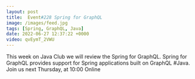 ```yaml
---
layout: post
title:  Event#228 Spring for GraphQL
image: /images/feed.jpg
tags: [Spring, GraphQL, Java]
date: 2022-06-27 12:37:22 +0000
video: qvEymT_2VWU
---
```


This week on Java Club we will review the Spring for GraphQL. Spring for GraphQL provides support for Spring applications built on GraphQL #Java.
Join us next Thursday, at 10:00 Online
